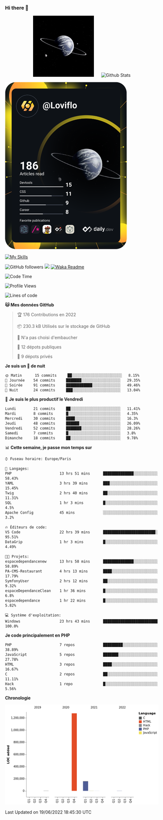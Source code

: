 ### Hi there 👋

<p align="center">
  <img src="https://github.com/Loviflo/Loviflo/blob/main/img/portrait.jpg" alt="Loviflo" height="200" style="margin-right: 20px"/>
  <img src="https://github-readme-stats.vercel.app/api?username=Loviflo&show_icons=true&theme=graywhite" alt="Github Stats" />
</p>

<a href="https://app.daily.dev/loviflo"><img src="https://github.com/loviflo/loviflo/blob/main/devcard.svg" width="400" alt="Loviflo's Dev Card"/></a>


[![My Skills](https://skillicons.dev/icons?i=php,laravel,symfony,mysql,js,ts,html,css,sass,angular,docker,webpack,vscode,figma,git,github,gitlab)](https://skillicons.dev)


![GitHub followers](https://img.shields.io/github/followers/Loviflo?label=Follow&style=social)
![](https://visitor-badge.glitch.me/badge?page_id=Loviflo.Loviflo)
[![Waka Readme](https://github.com/Loviflo/Loviflo/actions/workflows/update-stats.yml/badge.svg)](https://github.com/Loviflo/Loviflo/actions/workflows/update-stats.yml)

<!--START_SECTION:waka-->
![Code Time](http://img.shields.io/badge/Code%20Time-297%20hrs%2044%20mins-blue)

![Profile Views](http://img.shields.io/badge/Vues%20du%20profil-0-blue)

![Lines of code](https://img.shields.io/badge/Depuis%20Hello%20World%2C%20j%27ai%20%C3%A9crit-1%20Million%20Lignes%20de%20code-blue)

**🐱 Mes données GitHub** 

> 🏆 176 Contributions en 2022
 > 
> 📦 230.3 kB Utilisés sur le stockage de GitHub 
 > 
> 🚫 N'a pas choisi d'embaucher
 > 
> 📜 12 dépots publiques 
 > 
> 🔑 9 dépots privés  
 > 
**Je suis un 🦉 de nuit** 

```text
🌞 Matin      15 commits     ██░░░░░░░░░░░░░░░░░░░░░░░   8.15% 
🌆 Journée    54 commits     ███████░░░░░░░░░░░░░░░░░░   29.35% 
🌃 Soirée     91 commits     ████████████░░░░░░░░░░░░░   49.46% 
🌙 Nuit       24 commits     ███░░░░░░░░░░░░░░░░░░░░░░   13.04%

```
📅 **Je suis le plus productif le Vendredi** 

```text
Lundi        21 commits     ██░░░░░░░░░░░░░░░░░░░░░░░   11.41% 
Mardi        8 commits      █░░░░░░░░░░░░░░░░░░░░░░░░   4.35% 
Mercredi     30 commits     ████░░░░░░░░░░░░░░░░░░░░░   16.3% 
Jeudi        48 commits     ██████░░░░░░░░░░░░░░░░░░░   26.09% 
Vendredi     52 commits     ███████░░░░░░░░░░░░░░░░░░   28.26% 
Samedi       7 commits      █░░░░░░░░░░░░░░░░░░░░░░░░   3.8% 
Dimanche     18 commits     ██░░░░░░░░░░░░░░░░░░░░░░░   9.78%

```


📊 **Cette semaine, je passe mon temps sur** 

```text
⌚︎ Fuseau horaire: Europe/Paris

💬 Langages: 
PHP                      13 hrs 51 mins      ██████████████░░░░░░░░░░░   58.43% 
YAML                     3 hrs 39 mins       ███░░░░░░░░░░░░░░░░░░░░░░   15.45% 
Twig                     2 hrs 40 mins       ██░░░░░░░░░░░░░░░░░░░░░░░   11.31% 
SQL                      1 hr 3 mins         █░░░░░░░░░░░░░░░░░░░░░░░░   4.5% 
Apache Config            45 mins             ░░░░░░░░░░░░░░░░░░░░░░░░░   3.2%

🔥 Éditeurs de code: 
VS Code                  22 hrs 39 mins      ████████████████████████░   95.51% 
DataGrip                 1 hr 3 mins         █░░░░░░░░░░░░░░░░░░░░░░░░   4.49%

🐱‍💻 Projets: 
espacedependancenew      13 hrs 58 mins      ██████████████░░░░░░░░░░░   58.89% 
PA-CMS-Restaurant        4 hrs 13 mins       ████░░░░░░░░░░░░░░░░░░░░░   17.79% 
SymfonyUser              2 hrs 12 mins       ██░░░░░░░░░░░░░░░░░░░░░░░   9.32% 
espaceDependanceClean    1 hr 36 mins        █░░░░░░░░░░░░░░░░░░░░░░░░   6.8% 
espacedependance         1 hr 22 mins        █░░░░░░░░░░░░░░░░░░░░░░░░   5.82%

💻 Système d'exploitation: 
Windows                  23 hrs 43 mins      █████████████████████████   100.0%

```

**Je code principalement en PHP** 

```text
PHP                      7 repos             █████████░░░░░░░░░░░░░░░░   38.89% 
JavaScript               5 repos             ███████░░░░░░░░░░░░░░░░░░   27.78% 
HTML                     3 repos             ████░░░░░░░░░░░░░░░░░░░░░   16.67% 
C                        2 repos             ██░░░░░░░░░░░░░░░░░░░░░░░   11.11% 
Hack                     1 repo              █░░░░░░░░░░░░░░░░░░░░░░░░   5.56%

```


**Chronologie**

![Chart not found](https://raw.githubusercontent.com/Loviflo/Loviflo/main/charts/bar_graph.png) 


 Last Updated on 19/06/2022 18:45:30 UTC
<!--END_SECTION:waka-->
